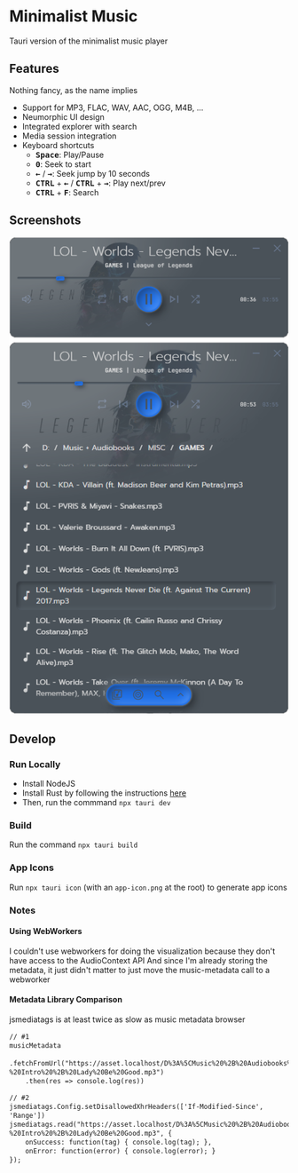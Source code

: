 # Minimalist Music
Tauri version of the minimalist music player

## Features
Nothing fancy, as the name implies
- Support for MP3, FLAC, WAV, AAC, OGG, M4B, ...
- Neumorphic UI design
- Integrated explorer with search
- Media session integration
- Keyboard shortcuts
	- <kbd>**Space**</kbd>: Play/Pause
	- <kbd>**0**</kbd>: Seek to start
	- <kbd>**←**</kbd> / <kbd>**→**</kbd>: Seek jump by 10 seconds
	- <kbd>**CTRL**</kbd> + <kbd>**←**</kbd> / <kbd>**CTRL**</kbd> + <kbd>**→**</kbd>: Play next/prev
	- <kbd>**CTRL**</kbd> + <kbd>**F**</kbd>: Search

## Screenshots
![Screenshots](screenshots/screenshots.png)

## Develop
### Run Locally
- Install NodeJS
- Install Rust by following the instructions [here](https://tauri.app/v1/guides/getting-started/prerequisites)
- Then, run the commmand `npx tauri dev`

### Build
Run the command `npx tauri build`

### App Icons
Run `npx tauri icon` (with an `app-icon.png` at the root) to generate app icons

### Notes
#### Using WebWorkers
I couldn't use webworkers for doing the visualization because they don't have access to the AudioContext API
And since I'm already storing the metadata, it just didn't matter to just move the music-metadata call to a webworker

#### Metadata Library Comparison
jsmediatags is at least twice as slow as music metadata browser

```
// #1
musicMetadata
	.fetchFromUrl("https://asset.localhost/D%3A%5CMusic%20%2B%20Audiobooks%5CMISC%5CBOOKS%5CAd%20Astra%5C01%20-%20Intro%20%2B%20Lady%20Be%20Good.mp3")
	.then(res => console.log(res))
```
```
// #2
jsmediatags.Config.setDisallowedXhrHeaders(['If-Modified-Since', 'Range'])
jsmediatags.read("https://asset.localhost/D%3A%5CMusic%20%2B%20Audiobooks%5CMISC%5CBOOKS%5CAd%20Astra%5C01%20-%20Intro%20%2B%20Lady%20Be%20Good.mp3", {
	onSuccess: function(tag) { console.log(tag); },
	onError: function(error) { console.log(error); }
});
```
